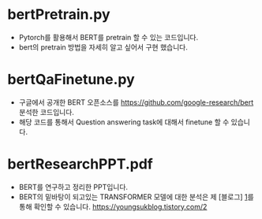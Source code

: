 # bertPretrain.py
- Pytorch를 활용해서 BERT를 pretrain 할 수 있는 코드입니다.
- bert의 pretrain 방법을 자세히 알고 싶어서 구현 했습니다.

# bertQaFinetune.py
- 구글에서 공개한 BERT 오픈소스를 https://github.com/google-research/bert 분석한 코드입니다.
- 해당 코드를 통해서 Question answering task에 대해서 finetune 할 수 있습니다.

# bertResearchPPT.pdf
- BERT를 연구하고 정리한 PPT입니다. 
- BERT의 밑바탕이 되고있는 TRANSFORMER 모델에 대한 분석은 제 [블로그] [1]를 통해 확인할 수 있습니다. https://youngsukblog.tistory.com/2

[1]: http://www.google.com  
